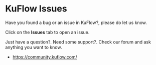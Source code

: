 # KuFlow Issues
Have you found a bug or an issue in KuFlow?, please do let us know.

Click on the **Issues** tab to open an issue.

Just have a question?. Need some support?. Check our forum and ask anything you want to know.
- https://community.kuflow.com/
